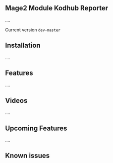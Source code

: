 ## Mage2 Module Kodhub Reporter
....

Current version `dev-master`
## Installation
....
## Features
....
## Videos
....
## Upcoming Features
....
## Known issues
